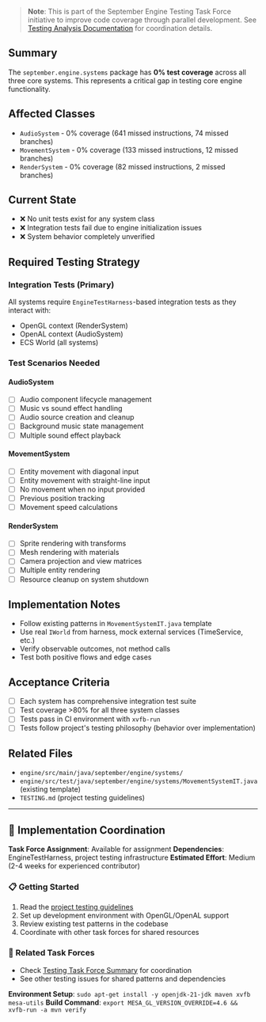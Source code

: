 <!-- This issue was generated from testing analysis documentation -->
<!-- Source: docs/testing-analysis/ -->

> **Note**: This is part of the September Engine Testing Task Force initiative to improve code coverage through parallel development. See [Testing Analysis Documentation](../docs/testing-analysis/) for coordination details.


## Summary

The `september.engine.systems` package has **0% test coverage** across all three core systems. This represents a critical gap in testing core engine functionality.

## Affected Classes

- `AudioSystem` - 0% coverage (641 missed instructions, 74 missed branches)
- `MovementSystem` - 0% coverage (133 missed instructions, 12 missed branches)  
- `RenderSystem` - 0% coverage (82 missed instructions, 2 missed branches)

## Current State

- ❌ No unit tests exist for any system class
- ❌ Integration tests fail due to engine initialization issues
- ❌ System behavior completely unverified

## Required Testing Strategy


### Integration Tests (Primary)
All systems require `EngineTestHarness`-based integration tests as they interact with:
- OpenGL context (RenderSystem)
- OpenAL context (AudioSystem)  
- ECS World (all systems)

### Test Scenarios Needed

#### AudioSystem
- [ ] Audio component lifecycle management
- [ ] Music vs sound effect handling
- [ ] Audio source creation and cleanup
- [ ] Background music state management
- [ ] Multiple sound effect playback

#### MovementSystem  
- [ ] Entity movement with diagonal input
- [ ] Entity movement with straight-line input
- [ ] No movement when no input provided
- [ ] Previous position tracking
- [ ] Movement speed calculations

#### RenderSystem
- [ ] Sprite rendering with transforms
- [ ] Mesh rendering with materials
- [ ] Camera projection and view matrices
- [ ] Multiple entity rendering
- [ ] Resource cleanup on system shutdown

## Implementation Notes

- Follow existing patterns in `MovementSystemIT.java` template
- Use real `IWorld` from harness, mock external services (TimeService, etc.)
- Verify observable outcomes, not method calls
- Test both positive flows and edge cases

## Acceptance Criteria

- [ ] Each system has comprehensive integration test suite
- [ ] Test coverage >80% for all three system classes
- [ ] Tests pass in CI environment with `xvfb-run`
- [ ] Tests follow project's testing philosophy (behavior over implementation)

## Related Files

- `engine/src/main/java/september/engine/systems/`
- `engine/src/test/java/september/engine/systems/MovementSystemIT.java` (existing template)
- `TESTING.md` (project testing guidelines)

---

## 🚀 Implementation Coordination

**Task Force Assignment**: Available for assignment
**Dependencies**: EngineTestHarness, project testing infrastructure
**Estimated Effort**: Medium (2-4 weeks for experienced contributor)

### 📋 Getting Started
1. Read the [project testing guidelines](../TESTING.md)
2. Set up development environment with OpenGL/OpenAL support
3. Review existing test patterns in the codebase
4. Coordinate with other task forces for shared resources

### 🔗 Related Task Forces
- Check [Testing Task Force Summary](../docs/testing-analysis/task-force-summary.md) for coordination
- See other testing issues for shared patterns and dependencies

**Environment Setup**: `sudo apt-get install -y openjdk-21-jdk maven xvfb mesa-utils`
**Build Command**: `export MESA_GL_VERSION_OVERRIDE=4.6 && xvfb-run -a mvn verify`
